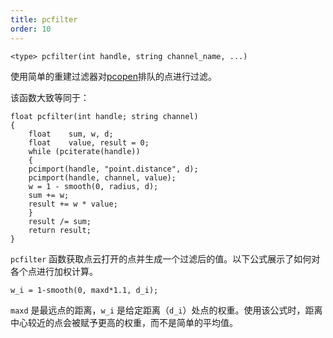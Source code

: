 ```yaml
---
title: pcfilter
order: 10
---
```

`<type> pcfilter(int handle, string channel_name, ...)`

使用简单的重建过滤器对[pcopen](./pcopen "返回点云文件的句柄")排队的点进行过滤。

该函数大致等同于：

```vex
float pcfilter(int handle; string channel)
{
    float    sum, w, d;
    float    value, result = 0;
    while (pciterate(handle))
    {
    pcimport(handle, "point.distance", d);
    pcimport(handle, channel, value);
    w = 1 - smooth(0, radius, d);
    sum += w;
    result += w * value;
    }
    result /= sum;
    return result;
}

```

`pcfilter` 函数获取点云打开的点并生成一个过滤后的值。以下公式展示了如何对各个点进行加权计算。

```vex
w_i = 1-smooth(0, maxd*1.1, d_i);

```

`maxd` 是最远点的距离，`w_i` 是给定距离（`d_i`）处点的权重。使用该公式时，距离中心较近的点会被赋予更高的权重，而不是简单的平均值。

